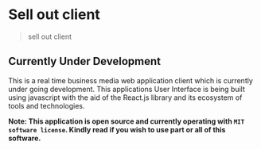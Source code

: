 # Sell out client

> sell out client

## Currently Under Development

This is a real time business media web application client which is currently under going development.
This applications User Interface is being built using javascript with the aid of the React.js library and its ecosystem of tools and technologies.

**Note: This application is open source and currently operating with `MIT software license`. Kindly read if you wish to use part or all of this software.**

